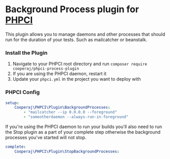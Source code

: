 # Background Process plugin for [PHPCI](https://www.phptesting.org)

This plugin allows you to manage daemons and other processes that should run for the duration
of your tests. Such as mailcatcher or beanstalk.

### Install the Plugin

1. Navigate to your PHPCI root directory and run `composer require cooperaj/phpci-process-plugin`
2. If you are using the PHPCI daemon, restart it
3. Update your `phpci.yml` in the project you want to deploy with

### PHPCI Config

```yml
setup:
    Cooperaj\PHPCI\Plugin\BackgroundProcesses:
        - "mailcatcher --ip 0.0.0.0 --foreground"
        - "someotherdaemon --always-run-in-foreground"
```

If you're using the PHPCI daemon to run your builds you'll also need to run the Stop plugin
as a part of your complete step otherwise the background processes you've started will not 
stop.

```yml
complete:
    Cooperaj\PHPCI\Plugin\StopBackgroundProcesses:
```
